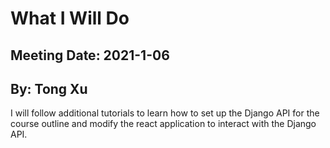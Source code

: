 # What I Will Do

## Meeting Date: 2021-1-06

## By: Tong Xu

I will follow additional tutorials to learn how to set up the Django API for the course outline and modify the react application to interact with the Django API.
